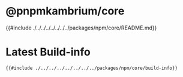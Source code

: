 # @pnpmkambrium/core

<!-- toc -->

{{#include ./../../../../../../../packages/npm/core/README.md}}

# Latest Build-info

```
{{#include ./../../../../../../../packages/npm/core/build-info}}
```

